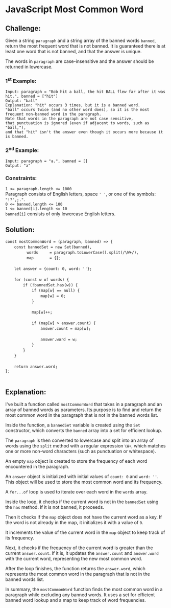 # JavaScript Most Common Word

## Challenge:

Given a string `paragraph` and a string array of the banned words `banned`, return the most frequent word that is not banned. It is guaranteed there is at least one word that is not banned, and that the answer is unique.

The words in `paragraph` are case-insensitive and the answer should be returned in lowercase.

### 1<sup>st</sup> Example:

`Input: paragraph = "Bob hit a ball, the hit BALL flew far after it was hit.", banned = ["hit"]`
<br/>
`Output: "ball"`
<br/>
`Explanation: "hit" occurs 3 times, but it is a banned word.`
<br/>
`"ball" occurs twice (and no other word does), so it is the most frequent non-banned word in the paragraph.`
<br/>
`Note that words in the paragraph are not case sensitive,`
<br/>
`that punctuation is ignored (even if adjacent to words, such as "ball,"),`
<br/>
`and that "hit" isn't the answer even though it occurs more because it is banned.`

### 2<sup>nd</sup> Example:

`Input: paragraph = "a.", banned = []`
<br/>
`Output: "a"`

### Constraints:

`1 <= paragraph.length <= 1000`
<br/>
Paragraph consists of English letters, space `' '`, or one of the symbols: `"!?',;."`.
<br/>
`0 <= banned.length <= 100`
<br/>
`1 <= banned[i].length <= 10`
<br/>
`banned[i]` consists of only lowercase English letters.

## Solution:

`const mostCommonWord = (paragraph, banned) => {`
<br/>
&nbsp;&nbsp;&nbsp;&nbsp;&nbsp;&nbsp;&nbsp;`const bannedSet = new Set(banned),`
<br/>
&nbsp;&nbsp;&nbsp;&nbsp;&nbsp;&nbsp;&nbsp;&nbsp;&nbsp;&nbsp;&nbsp;&nbsp;&nbsp;&nbsp;&nbsp;&nbsp;&nbsp;`words     = paragraph.toLowerCase().split(/\W+/),`
<br/>
&nbsp;&nbsp;&nbsp;&nbsp;&nbsp;&nbsp;&nbsp;&nbsp;&nbsp;&nbsp;&nbsp;&nbsp;&nbsp;&nbsp;&nbsp;&nbsp;&nbsp;`map       = {};`
<br/>
<br/>
&nbsp;&nbsp;&nbsp;&nbsp;&nbsp;&nbsp;&nbsp;`let answer = {count: 0, word: ''};`
<br/>
<br/>
&nbsp;&nbsp;&nbsp;&nbsp;&nbsp;&nbsp;&nbsp;`for (const w of words) {`
<br/>
&nbsp;&nbsp;&nbsp;&nbsp;&nbsp;&nbsp;&nbsp;&nbsp;&nbsp;&nbsp;&nbsp;&nbsp;&nbsp;&nbsp;`if (!bannedSet.has(w)) {`
<br/>
&nbsp;&nbsp;&nbsp;&nbsp;&nbsp;&nbsp;&nbsp;&nbsp;&nbsp;&nbsp;&nbsp;&nbsp;&nbsp;&nbsp;&nbsp;&nbsp;&nbsp;&nbsp;&nbsp;&nbsp;&nbsp;`if (map[w] == null) {`
<br/>
&nbsp;&nbsp;&nbsp;&nbsp;&nbsp;&nbsp;&nbsp;&nbsp;&nbsp;&nbsp;&nbsp;&nbsp;&nbsp;&nbsp;&nbsp;&nbsp;&nbsp;&nbsp;&nbsp;&nbsp;&nbsp;&nbsp;&nbsp;&nbsp;&nbsp;&nbsp;&nbsp;&nbsp;`map[w] = 0;`
<br/>
&nbsp;&nbsp;&nbsp;&nbsp;&nbsp;&nbsp;&nbsp;&nbsp;&nbsp;&nbsp;&nbsp;&nbsp;&nbsp;&nbsp;&nbsp;&nbsp;&nbsp;&nbsp;&nbsp;&nbsp;&nbsp;`}`
<br/>
<br/>
&nbsp;&nbsp;&nbsp;&nbsp;&nbsp;&nbsp;&nbsp;&nbsp;&nbsp;&nbsp;&nbsp;&nbsp;&nbsp;&nbsp;&nbsp;&nbsp;&nbsp;&nbsp;&nbsp;&nbsp;&nbsp;`map[w]++;`
<br/>
<br/>
&nbsp;&nbsp;&nbsp;&nbsp;&nbsp;&nbsp;&nbsp;&nbsp;&nbsp;&nbsp;&nbsp;&nbsp;&nbsp;&nbsp;&nbsp;&nbsp;&nbsp;&nbsp;&nbsp;&nbsp;&nbsp;`if (map[w] > answer.count) {`
<br/>
&nbsp;&nbsp;&nbsp;&nbsp;&nbsp;&nbsp;&nbsp;&nbsp;&nbsp;&nbsp;&nbsp;&nbsp;&nbsp;&nbsp;&nbsp;&nbsp;&nbsp;&nbsp;&nbsp;&nbsp;&nbsp;&nbsp;&nbsp;&nbsp;&nbsp;&nbsp;&nbsp;&nbsp;`answer.count = map[w];`
<br/>
<br/>
&nbsp;&nbsp;&nbsp;&nbsp;&nbsp;&nbsp;&nbsp;&nbsp;&nbsp;&nbsp;&nbsp;&nbsp;&nbsp;&nbsp;&nbsp;&nbsp;&nbsp;&nbsp;&nbsp;&nbsp;&nbsp;&nbsp;&nbsp;&nbsp;&nbsp;&nbsp;&nbsp;&nbsp;`answer.word = w;`
<br/>
&nbsp;&nbsp;&nbsp;&nbsp;&nbsp;&nbsp;&nbsp;&nbsp;&nbsp;&nbsp;&nbsp;&nbsp;&nbsp;&nbsp;&nbsp;&nbsp;&nbsp;&nbsp;&nbsp;&nbsp;&nbsp;`}`
<br/>
&nbsp;&nbsp;&nbsp;&nbsp;&nbsp;&nbsp;&nbsp;&nbsp;&nbsp;&nbsp;&nbsp;&nbsp;&nbsp;&nbsp;`}`
<br/>
&nbsp;&nbsp;&nbsp;&nbsp;&nbsp;&nbsp;&nbsp;`}`
<br/>
<br/>
&nbsp;&nbsp;&nbsp;&nbsp;&nbsp;&nbsp;&nbsp;`return answer.word;`
<br/>
`};`
<br/>
<br/>

## Explanation:

I've built a function called `mostCommonWord` that takes in a paragraph and an array of banned words as parameters. Its purpose is to find and return the most common word in the paragraph that is not in the banned words list.
<br/>

Inside the function, a `bannedSet` variable is created using the `Set` constructor, which converts the `banned` array into a set for efficient lookup.
<br/>

The `paragraph` is then converted to lowercase and split into an array of words using the `split` method with a regular expression `\W+`, which matches one or more non-word characters (such as punctuation or whitespace).
<br/>

An empty `map` object is created to store the frequency of each word encountered in the paragraph.
<br/>

An `answer` object is initialized with initial values of `count: 0` and `word: ''`. This object will be used to store the most common word and its frequency.
<br/>

A `for...of` loop is used to iterate over each word in the `words` array.
<br/>

Inside the loop, it checks if the current word is not in the `bannedSet` using the `has` method. If it is not banned, it proceeds.
<br/>

Then it checks if the `map` object does not have the current word as a key. If the word is not already in the map, it initializes it with a value of `0`.
<br/>

It increments the value of the current word in the `map` object to keep track of its frequency.
<br/>

Next, it checks if the frequency of the current word is greater than the current `answer.count`. If it is, it updates the `answer.count` and `answer.word` with the current word, representing the new most common word.
<br/>

After the loop finishes, the function returns the `answer.word`, which represents the most common word in the paragraph that is not in the banned words list.
<br/>

In summary, the `mostCommonWord` function finds the most common word in a paragraph while excluding any banned words. It uses a set for efficient banned word lookup and a map to keep track of word frequencies.
<br/>
<br/>